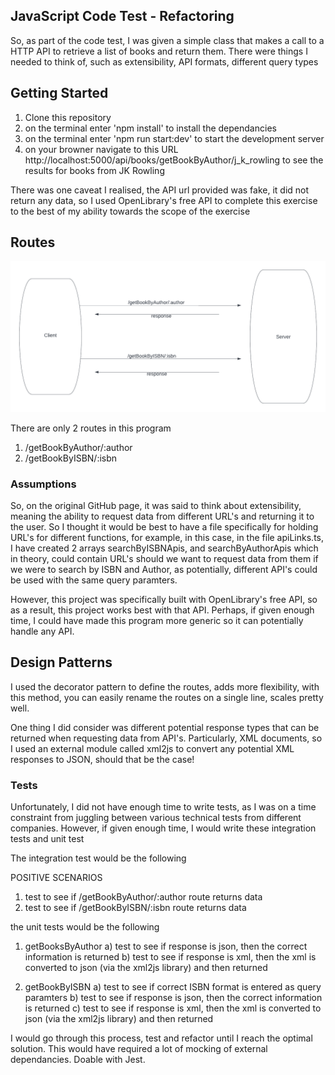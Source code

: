 ## JavaScript Code Test - Refactoring

So, as part of the code test, I was given a simple class that makes a call to a HTTP API to retrieve a list of books and return them. There were things I needed to think of, such as extensibility, API formats, different query types

## Getting Started
1) Clone this repository
2) on the terminal enter 'npm install' to install the dependancies
3) on the terminal enter 'npm run start:dev' to start the development server 
4) on your browner navigate to this URL http://localhost:5000/api/books/getBookByAuthor/j_k_rowling to see the results for books from JK Rowling

There was one caveat I realised, the API url provided was fake, it did not return any data, so I used OpenLibrary's free API to complete this exercise to the best of my ability towards the scope of the exercise

## Routes
![alt test](diagram.png)

There are only 2 routes in this program
1) /getBookByAuthor/:author
2) /getBookByISBN/:isbn

### Assumptions

So, on the original GitHub page, it was said to think about extensibility, meaning the ability to request data from different URL's and returning it to the user. So I thought it would be best to have a file specifically for holding URL's for different functions, for example, in this case, in the file apiLinks.ts, I have created 2 arrays searchByISBNApis, and searchByAuthorApis which in theory, could contain URL's should we want to request data from them if we were to search by ISBN and Author, as potentially, different API's could be used with the same query paramters.

However, this project was specifically built with OpenLibrary's free API, so as a result, this project works best with that API. Perhaps, if given enough time, I could have made this program more generic so it can potentially handle any API.

## Design Patterns
I used the decorator pattern to define the routes, adds more flexibility, with this method, you can easily rename the routes on a single line, scales pretty well.

One thing I did consider was different potential response types that can be returned when requesting data from API's. Particularly, XML documents, so I used an external module called xml2js to convert any potential XML responses to JSON, should that be the case!

### Tests
Unfortunately, I did not have enough time to write tests, as I was on a time constraint from juggling between various technical tests from different companies. However, if given enough time, I would write these integration tests and unit test

The integration test would be the following

POSITIVE SCENARIOS

1) test to see if /getBookByAuthor/:author route returns data
2) test to see if /getBookByISBN/:isbn route returns data

the unit tests would be the following
1) getBooksByAuthor 
    a) test to see if response is json, then the correct information is returned
    b) test to see if response is xml, then the xml is converted to json (via the xml2js library) and then returned

2) getBookByISBN
    a) test to see if correct ISBN format is entered as query paramters
    b) test to see if response is json, then the correct information is returned
    c) test to see if response is xml, then the xml is converted to json (via the xml2js library) and then returned

I would go through this process, test and refactor until I reach the optimal solution. This would have required a lot of mocking of external dependancies. Doable with Jest.